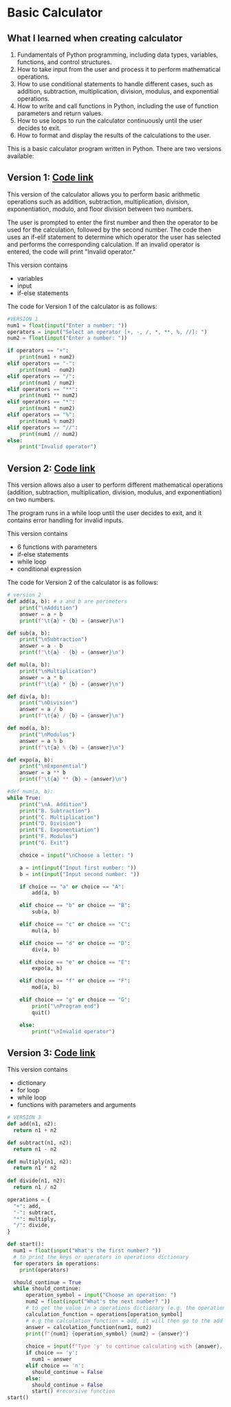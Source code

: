 # Basic Calculator

## What I learned when creating calculator

1. Fundamentals of Python programming, including data types, variables, functions, and control structures.
2. How to take input from the user and process it to perform mathematical operations.
3. How to use conditional statements to handle different cases, such as addition, subtraction, multiplication, division, modulus, and exponential operations.
4. How to write and call functions in Python, including the use of function parameters and return values.
5. How to use loops to run the calculator continuously until the user decides to exit.
6. How to format and display the results of the calculations to the user.

This is a basic calculator program written in Python. There are two versions available:

## Version 1: [Code link](calculator_firstversion.py)
This version of the calculator allows you to perform basic arithmetic operations such as addition, subtraction, multiplication, division, exponentiation, modulo, and floor division between two numbers.

The user is prompted to enter the first number and then the operator to be used for the calculation, followed by the second number. The code then uses an if-elif statement to determine which operator the user has selected and performs the corresponding calculation. If an invalid operator is entered, the code will print "Invalid operator."

This version contains
- variables
- input
- if-else statements

The code for Version 1 of the calculator is as follows:
```py
#VERSION 1
num1 = float(input("Enter a number: "))
operators = input("Select an operator [+, -, /, *, **, %, //]: ")
num2 = float(input("Enter a number: "))

if operators == "+":
    print(num1 + num2)
elif operators == "-":
    print(num1 - num2)
elif operators == "/":
    print(num1 / num2)
elif operators == "**":
    print(num1 ** num2)
elif operators == "*":
    print(num1 * num2)
elif operators == "%":
    print(num1 % num2)
elif operators == "//":
    print(num1 // num2)
else:
    print("Invalid operator")
```
## Version 2: [Code link](calculator_secversion.py)
This version allows also a user to perform different mathematical operations (addition, subtraction, multiplication, division, modulus, and exponentiation) on two numbers.

The program runs in a while loop until the user decides to exit, and it contains error handling for invalid inputs.

This version contains
- 6 functions with parameters
- if-else statements
- while loop
- conditional expression

The code for Version 2 of the calculator is as follows:
```py
# version 2
def add(a, b): # a and b are perimeters
    print("\nAddition")
    answer = a + b
    print(f"\t{a} + {b} = {answer}\n")

def sub(a, b):
    print("\nSubtraction")
    answer = a - b
    print(f"\t{a} - {b} = {answer}\n")

def mul(a, b):
    print("\nMultiplication")
    answer = a * b
    print(f"\t{a} * {b} = {answer}\n")

def div(a, b):
    print("\nDivision")
    answer = a / b
    print(f"\t{a} / {b} = {answer}\n")

def mod(a, b):
    print("\nModulus")
    answer = a % b
    print(f"\t{a} % {b} = {answer}\n")

def expo(a, b):
    print("\nExponential")
    answer = a ** b
    print(f"\t{a} ** {b} = {answer}\n")

#def num(a, b):
while True:
    print("\nA. Addition")
    print("B. Subtraction")
    print("C. Multiplication")
    print("D. Division")
    print("E. Exponentiation")
    print("F. Modulus")
    print("G. Exit")

    choice = input("\nChoose a letter: ")

    a = int(input("Input first number: "))
    b = int(input("Input second number: "))

    if choice == "a" or choice == "A":
        add(a, b)

    elif choice == "b" or choice == "B":
        sub(a, b)

    elif choice == "c" or choice == "C":
        mul(a, b)

    elif choice == "d" or choice == "D":
        div(a, b)

    elif choice == "e" or choice == "E":
        expo(a, b)

    elif choice == "f" or choice == "F":
        mod(a, b)

    elif choice == "g" or choice == "G":
        print("\nProgram end")
        quit()

    else:
        print("\nInvalid operator")

```
## Version 3: [Code link](calculator_thirdversion.py)

This version contains
- dictionary
- for loop
- while loop
- functions with parameters and arguments

```python
# VERSION 3
def add(n1, n2):
  return n1 + n2

def subtract(n1, n2):
  return n1 - n2

def multiply(n1, n2):
  return n1 * n2
  
def divide(n1, n2):
  return n1 / n2

operations = {
  "+": add,
  "-": subtract,
  "*": multiply,
  "/": divide,
}

def start():
  num1 = float(input("What's the first number? "))
  # to print the keys or operators in operations dictionary
  for operators in operations:
    print(operators)

  should_continue = True
  while should_continue:
      operation_symbol = input("Choose an operation: ")
      num2 = float(input("What's the next number? "))
      # to get the value in a operations dictionary (e.g. the operation_symbol == +, it will then go to dictionary to search for the value of add, since the operation_symbol is the key)
      calculation_function = operations[operation_symbol]
      # e.g the calculation_function = add, it will then go to the add functions to sum it using the argument of num1 and num2
      answer = calculation_function(num1, num2)
      print(f"{num1} {operation_symbol} {num2} = {answer}")
    
      choice = input(f"Type 'y' to continue calculating with {answer}, type 'n' to exit, or type 's' to restart: ")
      if choice == 'y':
        num1 = answer
      elif choice == 'n':
        should_continue = False
      else:
        should_continue = False
        start() #recursive function 
start()
```